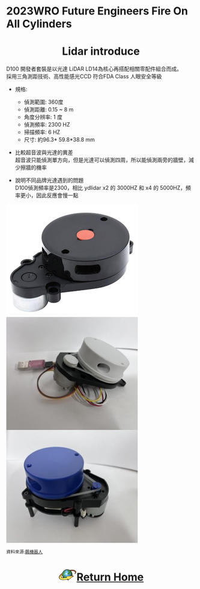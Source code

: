 2023WRO Future Engineers Fire On All Cylinders  
=====
# <div align="center">Lidar introduce </div> 


D100 開發者套裝是以光達 LiDAR LD14為核心再搭配相關零配件組合而成。  
採用三角測距技術、高性能感光CCD
符合FDA Class 人眼安全等級

- 規格:  
    - 偵測範圍: 360度  
    - 偵測距離: 0.15 ~ 8 m  
    - 角度分辨率: 1 度  
    - 偵測頻率: 2300 HZ  
    - 掃描頻率: 6 HZ  
    - 尺寸: 約96.3* 59.8*38.8 mm  

- 比較超音波與光達的異差  
    超音波只能偵測單方向，但是光達可以偵測四周，所以能偵測兩旁的牆壁，減少擦牆的機率  

- 說明不同品牌光達遇到的問題  
    D100偵測頻率是2300，相比 ydlidar x2 的 3000HZ 和 x4 的 5000HZ，頻率更小，因此反應會慢一點  

<img src="./img/Lidar-D100.jpg" width = "350" height = "300" alt="伺服馬達" align=center /><img src="./img/Lidar_X4.jpg" width = "350" height = "300" alt="伺服馬達" align=center /><img src="./img/Lidar_X2.jpg" width = "350" height = "300" alt="伺服馬達" align=center />

<small>資料來源:[飆機器人](https://shop.playrobot.com/products/lidar-d100-ld14)</small>


# <div align="center">![HOME](../../other/img/Home.png)[Return Home](../../)</div>  
